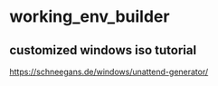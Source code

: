 # working_env_builder

## customized windows iso tutorial
https://schneegans.de/windows/unattend-generator/